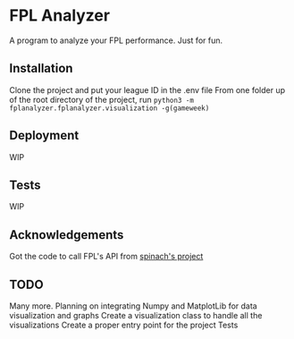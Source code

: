 # FPL Analyzer
A program to analyze your FPL performance. Just for fun. 

## Installation
Clone the project and put your league ID in the .env file
From one folder up of the root directory of the project, run 
`python3 -m fplanalyzer.fplanalyzer.visualization -g(gameweek)`

## Deployment
WIP

## Tests
WIP

## Acknowledgements
Got the code to call FPL's API from [spinach's project](https://github.com/spinach/FantasyPremierLeague-Api.py) 

## TODO
Many more.
Planning on integrating Numpy and MatplotLib for data visualization and graphs
Create a visualization class to handle all the visualizations
Create a proper entry point for the project
Tests 